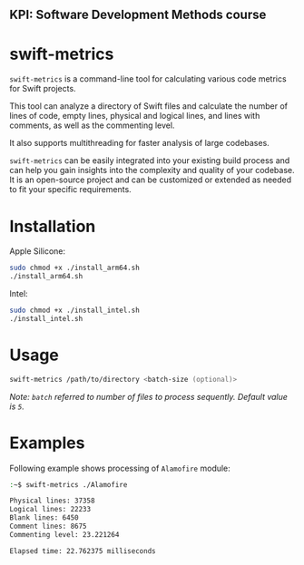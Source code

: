 ## KPI: Software Development Methods course

# swift-metrics

`swift-metrics` is a command-line tool for calculating various code metrics for Swift projects. 

This tool can analyze a directory of Swift files and calculate the number of lines of code, empty lines, physical and logical lines, and lines with comments, as well as the commenting level.

It also supports multithreading for faster analysis of large codebases.

`swift-metrics` can be easily integrated into your existing build process and can help you gain insights into the complexity and quality of your codebase. It is an open-source project and can be customized or extended as needed to fit your specific requirements.

# Installation

Apple Silicone:

```zsh
sudo chmod +x ./install_arm64.sh
./install_arm64.sh
```

Intel:

```zsh
sudo chmod +x ./install_intel.sh
./install_intel.sh
```

# Usage

```zsh
swift-metrics /path/to/directory <batch-size (optional)>
```

*Note: `batch` referred to number of files to process sequently. Default value is `5`.*

# Examples

Following example shows processing of `Alamofire` module:

```bash
:~$ swift-metrics ./Alamofire

Physical lines: 37358
Logical lines: 22233
Blank lines: 6450
Comment lines: 8675
Commenting level: 23.221264

Elapsed time: 22.762375 milliseconds
```